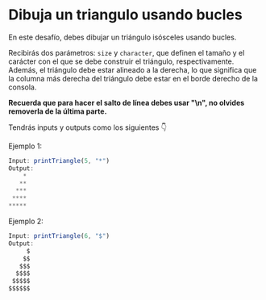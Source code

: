 # Dibuja un triangulo usando bucles

En este desafío, debes dibujar un triángulo isósceles usando bucles.

Recibirás dos parámetros: ```size``` y ```character```, que definen el tamaño y el carácter con el que se debe construir el triángulo, respectivamente. Además, el triángulo debe estar alineado a la derecha, lo que significa que la columna más derecha del triángulo debe estar en el borde derecho de la consola.

**Recuerda que para hacer el salto de línea debes usar "\n", no olvides removerla de la última parte.**

Tendrás inputs y outputs como los siguientes 👇

Ejemplo 1:

```js
Input: printTriangle(5, "*")
Output:
    *
   **
  ***
 ****
*****
```

Ejemplo 2:

```js
Input: printTriangle(6, "$")
Output:
     $
    $$
   $$$
  $$$$
 $$$$$
$$$$$$
```